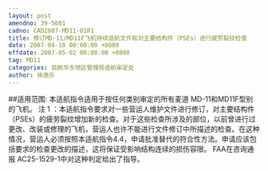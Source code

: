```yaml
---
layout: post
amendno: 39-5601
cadno: CAD2007-MD11-01R1
title: 修订MD-11/MD11F飞机持续适航文件和对主要结构件（PSEs）进行疲劳裂纹检查
date: 2007-04-10 00:00:00 +0800
effdate: 2007-05-02 00:00:00 +0800
tag: MD11
categories: 民航华东地区管理局适航审定处
author: 徐逸乐
---
```


##适用范围:
本适航指令适用于按任何类别审定的所有麦道 MD-11和MD11F型别的飞机。
注 1 ：本适航指令要求对一些营运人维护文件进行修订，对主要结构件（PSEs）的疲劳裂纹增加新的检查。对于这些检查所涉及的部位，以前曾进行过更改、改装或修理的飞机，营运人也许不能进行文件修订中所描述的检查。在这种情况，营运人必须按照本适航指令4.4，申请批准替代的符合性方法。申请应该包括要求的检查更改的描述，这将保证受影响结构连续的损伤容限。 FAA在咨询通报 AC25-1529-1中对这种判定给出了指导。

